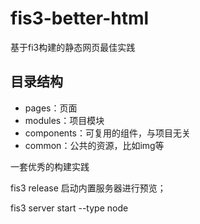 # fis3-better-html
基于fi3构建的静态网页最佳实践


## 目录结构

- pages：页面
- modules：项目模块
- components：可复用的组件，与项目无关
- common：公共的资源，比如img等

一套优秀的构建实践

fis3 release
启动内置服务器进行预览；

fis3 server start --type node